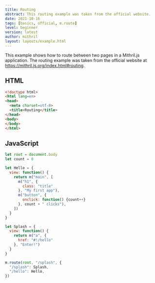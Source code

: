 ```yaml
---
title: Routing
abstract: This routing example was taken from the official website.
date: 2021-10-16
tags: [basics, official, m.route]
level: beginner
version: latest
author: mithril
layout: layouts/example.html
---
```


This example shows how to route between two pages in a Mithril.js application.
The routing example was taken from the official website at <https://mithril.js.org/index.html#routing>.

## HTML

~~~html
<!doctype html>
<html lang=en>
<head>
  <meta charset=utf-8>
  <title>Routing</title>
</head>
<body>
</body>
</html>
~~~

## JavaScript

~~~js
let root = document.body
let count = 0

let Hello = {
  view: function() {
    return m("main", [
      m("h1", {
        class: "title"
      }, "My first app"),
      m("button", {
        onclick: function() {count++}
      }, count + " clicks"),
    ])
  }
}

let Splash = {
  view: function() {
    return m("a", {
      href: "#!/hello"
    }, "Enter!")
  }
}

m.route(root, "/splash", {
  "/splash": Splash,
  "/hello": Hello,
})
~~~
